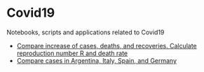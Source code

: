 # Covid19
Notebooks, scripts and applications related to Covid19

- [Compare increase of cases, deaths, and recoveries. Calculate reproduction number R and death rate](https://github.com/OliverMaerz/Covid-19/blob/master/Covid19_2.ipynb)
- [Compare cases in Argentina, Italy, Spain, and Germany](https://github.com/OliverMaerz/Covid-19/blob/master/Covid-19_Compare_Argentina_curve_to_Italy%2C_Spain_and_Germany.ipynb)
